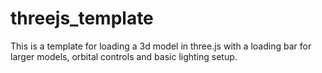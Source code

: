 # threejs_template
This is a template for loading a 3d model in three.js with a loading bar for larger models, orbital controls and basic lighting setup.
